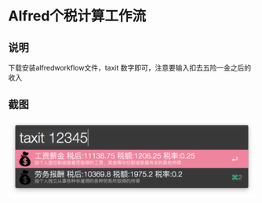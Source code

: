 # Alfred个税计算工作流

## 说明

下载安装alfredworkflow文件，taxit 数字即可，注意要输入扣去五险一金之后的收入

## 截图

![TAXIT](./SCREENSHOT.png)
